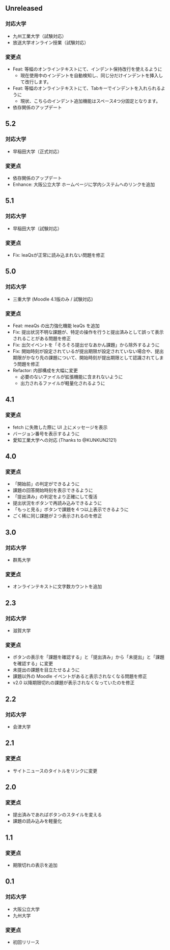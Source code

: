 <!--
## Unreleased

### 対応大学
-

### 変更点
-
-->

## Unreleased

### 対応大学
- 九州工業大学（試験対応）
- 放送大学オンライン授業（試験対応）

### 変更点
- Feat: 等幅のオンラインテキストにて、インデント保持改行を使えるように
  - 現在使用中のインデントを自動検知し、同じ分だけインデントを挿入して改行します。
- Feat: 等幅のオンラインテキストにて、Tabキーでインデントを入れられるように
  - 現状、こちらのインデント追加機能はスペース4つ分固定となります。
- 依存関係のアップデート

## 5.2

### 対応大学
- 早稲田大学（正式対応）

### 変更点
- 依存関係のアップデート
- Enhance: 大阪公立大学 ホームページに学内システムへのリンクを追加

## 5.1

### 対応大学
- 早稲田大学（試験対応）

### 変更点
- Fix: leaQsが正常に読み込まれない問題を修正

## 5.0

### 対応大学
- 三重大学 (Moodle 4.1版のみ / 試験対応)

### 変更点

- Feat: meaQs の出力強化機能 leaQs を追加
- Fix: 提出状況不明な課題が、特定の操作を行うと提出済みとして誤って表示されることがある問題を修正
- Fix: 出欠イベントを「そろそろ提出せなあかん課題」から除外するように
- Fix: 開始時刻が設定されているが提出期限が設定されていない場合や、提出期限がかなり先の課題について、開始時刻が提出期限として認識されてしまう問題を修正
- Refactor: 内部構成を大幅に変更
  - 必要のないファイルが拡張機能に含まれないように
  - 出力されるファイルが軽量化されるように

## 4.1

### 変更点

- fetch に失敗した際に UI 上にメッセージを表示
- バージョン番号を表示するように
- 愛知工業大学への対応 (Thanks to @KUNKUN2121)

## 4.0

### 変更点

- 「開始前」の判定ができるように
- 課題の回答開始時刻を表示できるように
- 「提出済み」の判定をより正確にして復活
- 提出状況をボタンで再読み込みできるように
- 「もっと見る」ボタンで課題を４つ以上表示できるように
- ごく稀に同じ課題が２つ表示されるのを修正

## 3.0

### 対応大学

- 群馬大学

### 変更点

- オンラインテキストに文字数カウントを追加

## 2.3

### 対応大学

- 滋賀大学

### 変更点

- ボタンの表示を「課題を確認する」と「提出済み」から「未提出」と「課題を確認する」に変更
- 未提出の課題を目立たせるように
- 課題以外の Moodle イベントがあると表示されなくなる問題を修正
- v2.0 以降期限切れの課題が表示されなくなっていたのを修正

## 2.2

### 対応大学

- 会津大学

## 2.1

### 変更点

- サイトニュースのタイトルをリンクに変更

## 2.0

### 変更点

- 提出済みであればボタンのスタイルを変える
- 課題の読み込みを軽量化

## 1.1

### 変更点

- 期限切れの表示を追加

## 0.1

### 対応大学

- 大阪公立大学
- 九州大学

### 変更点

- 初回リリース
